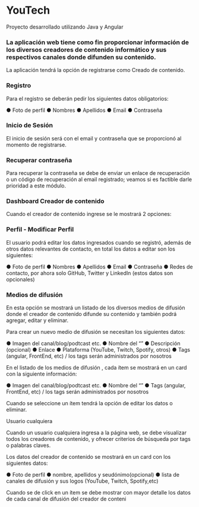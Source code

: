# YouTech

Proyecto desarrollado utilizando Java y Angular

### La aplicación web tiene como fin proporcionar información de los diversos creadores de contenido informático y sus respectivos canales donde difunden su contenido.

La aplicación tendrá la opción de registrarse como Creado de contenido.

### Registro

Para el registro se deberán pedir los siguientes datos obligatorios:

●	Foto de perfil
●	Nombres
●	Apellidos
●	Email
●	Contraseña

### Inicio de Sesión 

El inicio de sesión será con el email y contraseña que se proporcionó al momento de registrarse.


### Recuperar contraseña

Para recuperar la contraseña se debe de enviar un enlace de recuperación o un código de recuperación al email registrado; veamos si es factible darle prioridad a este módulo.


### Dashboard Creador de contenido

Cuando el creador de contenido ingrese se le mostrará 2 opciones:


### Perfil - Modificar Perfil

El usuario podrá editar los datos ingresados cuando se registró, además de otros datos relevantes de contacto, en total los datos a editar son los siguientes:

●	Foto de perfil
●	Nombres
●	Apellidos
●	Email
●	Contraseña
●	Redes de contacto, por ahora solo GitHub, Twitter y LinkedIn (estos datos son opcionales)

### Medios de difusión 

En esta opción se mostrará un listado de los diversos medios de difusión donde el creador de contenido difunde su contenido y también podrá agregar, editar y eliminar.

Para crear un nuevo medio de difusión se necesitan los siguientes datos:

●	Imagen del canal/blog/podtcast etc.
●	Nombre del                “”
●	Descripción (opcional) 
●	Enlace
●	Plataforma (YouTube, Twitch, Spotify, otros)
●	Tags (angular, FrontEnd, etc) / los tags serán administrados por nosotros 


En el listado de los medios de difusión , cada ítem se mostrará en un card con la siguiente información:

●	Imagen del canal/blog/podtcast etc.
●	Nombre del                “”
●	Tags (angular, FrontEnd, etc) / los tags serán administrados por nosotros 

Cuando se seleccione un ítem tendrá la opción de editar los datos o eliminar.

Usuario cualquiera

Cuando un usuario cualquiera ingresa a la página web, se debe visualizar todos los creadores de contenido, y ofrecer criterios de búsqueda por tags o palabras claves.

Los datos del creador de contenido se mostrará en un card con los siguientes datos:

●	Foto de perfil
●	nombre, apellidos y seudónimo(opcional)
●	lista de canales de difusión y sus logos (YouTube, Twitch, Spotify,etc)

Cuando se de click en un ítem se debe mostrar con mayor detalle los datos de cada canal de difusión del creador de conteni

